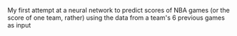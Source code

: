 My first attempt at a neural network to predict scores of NBA games (or the score of one team, rather) using the data from a team's 6 previous games as input
